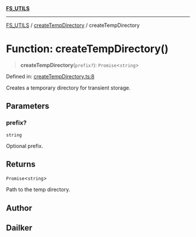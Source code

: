 [**FS_UTILS**](../../README.md)

***

[FS_UTILS](../../README.md) / [createTempDirectory](../README.md) / createTempDirectory

# Function: createTempDirectory()

> **createTempDirectory**(`prefix?`): `Promise`\<`string`\>

Defined in: [createTempDirectory.ts:8](https://github.com/dailker/everyutil-js/blob/7799f3f003cb23f425be3f1c83c38483e2648188/src/fs/createTempDirectory.ts#L8)

Creates a temporary directory for transient storage.

## Parameters

### prefix?

`string`

Optional prefix.

## Returns

`Promise`\<`string`\>

Path to the temp directory.

## Author

## Dailker
